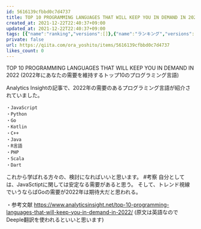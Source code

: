 ```yaml
---
id: 5616139cfbbd0c7d4737
title: TOP 10 PROGRAMMING LANGUAGES THAT WILL KEEP YOU IN DEMAND IN 2022
created_at: 2021-12-22T22:40:37+09:00
updated_at: 2021-12-22T22:40:37+09:00
tags: [{"name":"ranking","versions":[]},{"name":"ランキング","versions":[]},{"name":"プログラミング言語","versions":[]},{"name":"qiita-cli","versions":[]}]
private: false
url: https://qiita.com/ora_yoshito/items/5616139cfbbd0c7d4737
likes_count: 0
---
```


 
      
TOP 10 PROGRAMMING LANGUAGES THAT WILL KEEP YOU IN DEMAND IN 2022
(2022年にあなたの需要を維持するトップ10のプログラミング言語)

Analytics Insightの記事で、2022年の需要のあるプログラミング言語が紹介されていました。
```
・JavaScript
・Python
・Go
・Kotlin
・C++
・Java
・R言語
・PHP
・Scala
・Dart
```

これから学ばれる方々の、検討になればいいと思います。
#考察
自分としては、JavaSctiptに関しては安定なる需要があると思う。
そして、トレンド視線でいうならばGoの需要が2022年は期待大だと思われる。

・参考文献
https://www.analyticsinsight.net/top-10-programming-languages-that-will-keep-you-in-demand-in-2022/
(原文は英語なのでDeeple翻訳を使われるといいと思います)

